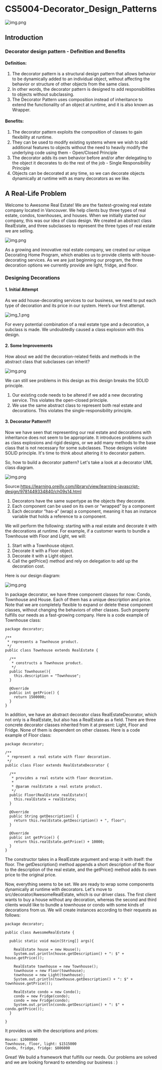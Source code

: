 # CS5004-Decorator_Design_Patterns
![img.png](src/images/Header.png)

## **Introduction**

### Decorator design pattern - Definition and Benefits

#### Definition:

1. The decorator pattern is a structural design pattern that allows behavior to be dynamically added to an individual object, without affecting the behavior or structure of other objects from the same class.
2. In other words, the decorator pattern is designed to add responsibilities to objects without subclassing.
3. The Decorator Pattern uses composition instead of inheritance to extend the functionality of an object at runtime, and it is also known as Wrapper.

#### Benefits:

1. The decorator pattern exploits the composition of classes to gain flexibility at runtime.
2. They can be used to modify existing systems where we wish to add additional features to objects without the need to heavily modify the underlying code using them - Open/Closed Principle
3. The decorator adds its own behavior before and/or after delegating to the object it decorates to do the rest of the job - Single Responsibility Principle
4. Objects can be decorated at any time, so we can decorate objects dynamically at runtime with as many decorators as we like.

## A Real-Life Problem

Welcome to Awesome Real Estate! We are the fastest-growing real estate company located in Vancouver. We help clients buy three types of real estate, condos, townhouses, and houses. When we initially started our company, this was our idea of class design. We created an abstract class RealEstate, and three subclasses to represent the three types of real estate we are selling.


![img.png](src/images/base%20case.png)

As a growing and innovative real estate company, we created our unique Decorating Home Program, which enables us to provide clients with house-decorating services. As we are just beginning our program, the three decoration options we currently provide are light, fridge, and floor.
### Designing Decorations

#### **1. Initial Attempt**
As we add house-decorating services to our business, we need to put each type of decoration and its price in our system. Here’s our first attempt.

![img_1.png](src/images/Initial%20Attempt.png)

For every potential combination of a real estate type and a decoration, a subclass is made. We undoubtedly caused a class explosion with this design.

#### **2. Some Improvements**
How about we add the decoration-related fields and methods in the abstract class that subclasses can inherit?

![img.png](src/images/img.png)

We can still see problems in this design as this design breaks the SOLID principle.
1. Our existing code needs to be altered if we add a new decorating service. This violates the open-closed principle.
2. We use the same abstract class to represent both real estate and decorations. This violates the single-responsibility principle.


#### **3. Decorator Pattern!!!**
Now we have seen that representing our real estate and decorations with inheritance does not seem to be appropriate.
It introduces problems such as class explosions and rigid designs, or we add many methods to the base class that is
not necessary for some subclasses. Those designs violate SOLID principle. It's time to think about altering it to
decorator pattern.

So, how to build a decorator pattern? Let's take a look at a decorator UML class diagram.

![img.png](src/images/decorator%20pattern.png)

Source:https://learning.oreilly.com/library/view/learning-javascript-design/9781449334840/ch09s14.html

1. Decorators have the same supertype as the objects they decorate.
2. Each component can be used on its own or “wrapped” by a component
3. Each decorator “has-a” (wrap) a component, meaning it has an instance variable that holds a reference to a component.

We will perform the following: starting with a real estate and decorate it with the decorations at runtime.
For example, if a customer wants to bundle a Townhouse with Floor and Light, we will:

1. Start with a Townhouse object.
2. Decorate it with a Floor object.
3. Decorate it with a Light object.
4. Call the getPrice() method and rely on delegation to add up the decoration cost.

Here is our design diagram:

![img.png](src/images/decorator.png)

In package decorator, we have three component classes for now: Condo, Townhouse and House.
Each of them has a unique description and price. Note that we are completely flexible to expand
or delete these component classes, without changing the behaviors of other classes. Such property
fulfills our needs as a fast-growing company. Here is a code example of Townhouse class:

````````
package decorator;

/**
 * represents a Townhouse product.
 */
public class Townhouse extends RealEstate {

  /**
   * constructs a Townhouse product.
   */
  public Townhouse(){
    this.description = "Townhouse";
  }

  @Override
  public int getPrice() {
    return 1500000;
  }
}
````````
In addition, we have an abstract decorator class RealEstateDecorator, which not only is a RealEstate,
but also has a RealEstate as a field. There are three concrete decorator classes inherited from it at 
present: Light, Floor and Fridge. None of them is dependent on other classes. Here is a code example of Floor class:

````````
package decorator;

/**
 * represent a real estate with floor decoration.
 */
public class Floor extends RealEstateDecorator {

  /**
   * provides a real estate with floor decoration.
   *
   * @param realEstate a real estate product.
   */
  public Floor(RealEstate realEstate){
    this.realEstate = realEstate;
  }

  @Override
  public String getDescription() {
    return this.realEstate.getDescription() + ", floor";
  }

  @Override
  public int getPrice() {
    return this.realEstate.getPrice() + 10000;
  }
}
````````
The constructor takes in a RealEstate argument and wrap it with itself: the floor. 
The getDescription() method appends a short description of the floor to the description
of the real estate, and the getPrice() method adds its own price to the original price.

Now, everything seems to be set. We are ready to wrap some components dynamically at runtime with decorators.
Let's move to src/decorator/AwesomeRealEstate, which is our driver class. The first client wants to buy 
a house without any decoration, whereas the second and third clients would like to bundle a townhouse or
condo with some kinds of decorations from us. We will create instances according to their requests as follows:

````````
package decorator;

public class AwesomeRealEstate {

  public static void main(String[] args){

    RealEstate house = new House();
    System.out.println(house.getDescription() + ": $" + house.getPrice());

    RealEstate townhouse = new Townhouse();
    townhouse = new Floor(townhouse);
    townhouse = new Light(townhouse);
    System.out.println(townhouse.getDescription() + ": $" + townhouse.getPrice());

    RealEstate condo = new Condo();
    condo = new Fridge(condo);
    condo = new Fridge(condo);
    System.out.println(condo.getDescription() + ": $" + condo.getPrice());
  }

}
````````
It provides us with the descriptions and prices:
````````
House: $2000000
Townhouse, floor, light: $1515000
Condo, fridge, fridge: $806000
````````
Great! We build a framework that fulfills our needs. Our problems are solved and we are looking forward
to extending our business : )





